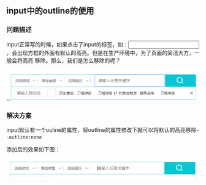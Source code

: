 ## input中的outline的使用

### 问题描述

input正常写的时候，如果点击了input的标签，如：<input type="text"/>，会出现方框的外面有默认的高亮。但是在生产环境中，为了页面的简洁大方，一般会将高亮
移除。那么，我们是怎么移除的呢？

![with_border](./imgs/with_border.png)

### 解决方案

input默认有一个ouline的属性，将outline的属性修改下就可以将默认的高亮移除--`outline:none`

添加后的效果如下图：

![without_border](./imgs/without_border.png)
